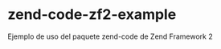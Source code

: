 zend-code-zf2-example
=====================

Ejemplo de uso del paquete zend-code de Zend Framework 2